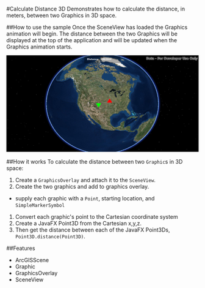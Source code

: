 #Calculate Distance 3D
Demonstrates how to calculate the distance, in meters, between two Graphics in 3D space.

##How to use the sample
Once the SceneView has loaded the Graphics animation will begin. The distance between the two Graphics will be displayed at the top of the application and will be updated when the Graphics animation starts. 

![](CalculateDistance3D.PNG)


##How it works
To calculate the distance between two `Graphic`s in 3D space:

1. Create a `GraphicsOverlay` and attach it to the `SceneView`.
1. Create the two graphics and add to graphics overlay.
  - supply each graphic with a `Point`, starting location, and `SimpleMarkerSymbol`
1. Convert each graphic's point to the Cartesian coordinate system
1. Create a JavaFX Point3D from the Cartesian x,y,z.
1. Then get the distance between each of the JavaFX Point3Ds, `Point3D.distance(Point3D)`.

##Features
- ArcGISScene
- Graphic
- GraphicsOverlay
- SceneView
